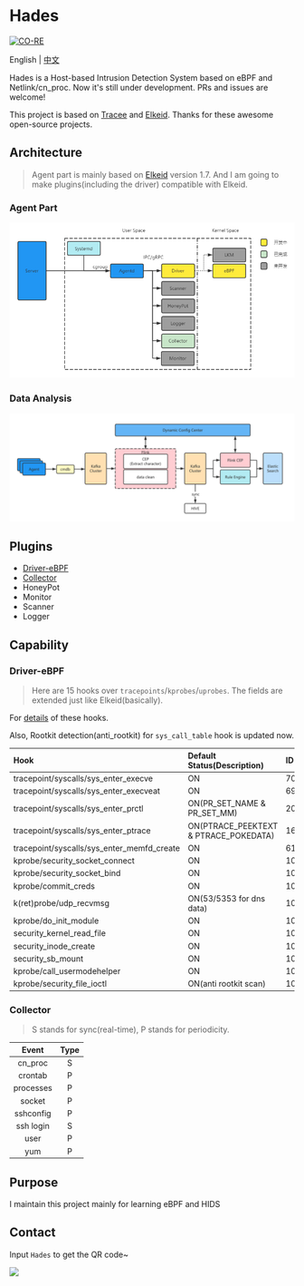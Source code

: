# Hades

[![CO-RE](https://github.com/chriskaliX/Hades/actions/workflows/co-re.yaml/badge.svg)](https://github.com/chriskaliX/Hades/actions/workflows/co-re.yaml)

English | [中文](README-zh_CN.md)

Hades is a Host-based Intrusion Detection System based on eBPF and Netlink/cn_proc. Now it's still under development. PRs and issues are welcome!

This project is based on [Tracee](https://github.com/aquasecurity/tracee) and [Elkeid](https://github.com/bytedance/Elkeid). Thanks for these awesome open-source projects.

## Architecture

> Agent part is mainly based on [Elkeid](https://github.com/bytedance/Elkeid) version 1.7. And I am going to make plugins(including the driver) compatible with Elkeid.

### Agent Part

![data](https://github.com/chriskaliX/Hades/blob/main/imgs/agent.png)

### Data Analysis

![data](https://github.com/chriskaliX/Hades/blob/main/imgs/data_analyze.png)

## Plugins

- [Driver-eBPF](https://github.com/chriskaliX/Hades/tree/main/plugin/driver/eBPF)
- [Collector](https://github.com/chriskaliX/Hades/tree/main/plugin/collector)
- HoneyPot
- Monitor
- Scanner
- Logger

## Capability

### Driver-eBPF

> Here are 15 hooks over `tracepoints`/`kprobes`/`uprobes`. The fields are extended just like Elkeid(basically).

For [details](https://github.com/chriskaliX/Hades/tree/main/plugin/driver) of these hooks.

Also, Rootkit detection(anti_rootkit) for `sys_call_table` hook is updated now.

| Hook                                       | Default Status(Description)           | ID   |
| :----------------------------------------- | :------------------------------------ | :--- |
| tracepoint/syscalls/sys_enter_execve       | ON                                    | 700  |
| tracepoint/syscalls/sys_enter_execveat     | ON                                    | 698  |
| tracepoint/syscalls/sys_enter_prctl        | ON(PR_SET_NAME & PR_SET_MM)           | 200  |
| tracepoint/syscalls/sys_enter_ptrace       | ON(PTRACE_PEEKTEXT & PTRACE_POKEDATA) | 164  |
| tracepoint/syscalls/sys_enter_memfd_create | ON                                    | 614  |
| kprobe/security_socket_connect             | ON                                    | 1022 |
| kprobe/security_socket_bind                | ON                                    | 1024 |
| kprobe/commit_creds                        | ON                                    | 1011 |
| k(ret)probe/udp_recvmsg                    | ON(53/5353 for dns data)              | 1025 |
| kprobe/do_init_module                      | ON                                    | 1026 |
| security_kernel_read_file                  | ON                                    | 1027 |
| security_inode_create                      | ON                                    | 1028 |
| security_sb_mount                          | ON                                    | 1029 |
| kprobe/call_usermodehelper                 | ON                                    | 1030 |
| kprobe/security_file_ioctl                 | ON(anti rootkit scan)                 | 1031 |

### Collector

> S stands for sync(real-time), P stands for periodicity.

|   Event   | Type |
| :-------: | :--: |
|  cn_proc  |  S   |
|  crontab  |  P   |
| processes |  P   |
|  socket   |  P   |
| sshconfig |  P   |
| ssh login |  S   |
|   user    |  P   |
|    yum    |  P   |

## Purpose

I maintain this project mainly for learning eBPF and HIDS

## Contact

Input `Hades` to get the QR code~

<img src="https://github.com/chriskaliX/Hades/blob/main/imgs/weixin.png" width="50%" style="float:left;"/>
